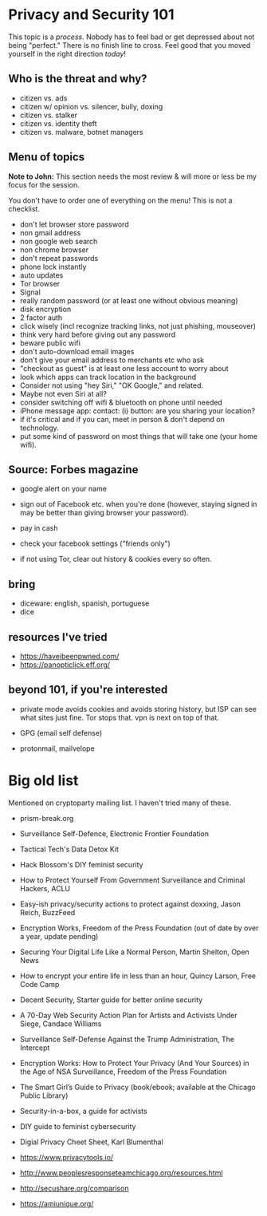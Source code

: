 Privacy and Security 101
========

This topic is a *process.* Nobody has to feel bad or get depressed
about not being "perfect." There is no finish line to cross. Feel good
that you moved yourself in the right direction *today*!

Who is the threat and why?
--------

* citizen vs. ads
* citizen w/ opinion vs. silencer, bully, doxing
* citizen vs. stalker
* citizen vs. identity theft
* citizen vs. malware, botnet managers

Menu of topics
--------

**Note to John:** This section needs the most review & will more or
less be my focus for the session.

You don't have to order one of everything on the menu! This is not a
checklist.

* don't let browser store password
* non gmail address
* non google web search
* non chrome browser
* don't repeat passwords
* phone lock instantly
* auto updates
* Tor browser
* Signal
* really random password (or at least one without obvious meaning)
* disk encryption
* 2 factor auth
* click wisely (incl recognize tracking links, not just phishing, mouseover)
* think very hard before giving out any password
* beware public wifi
* don't auto-download email images
* don't give your email address to merchants etc who ask
* "checkout as guest" is at least one less account to worry about
* look which apps can track location in the background
* Consider not using "hey Siri," "OK Google," and related.
* Maybe not even Siri at all?
* consider switching off wifi & bluetooth on phone until needed
* iPhone message app: contact: (i) button: are you sharing your
  location?
* if it's critical and if you can, meet in person & don't depend on
  technology.
* put some kind of password on most things that will take one (your
  home wifi).

Source: Forbes magazine
--------
* google alert on your name

* sign out of Facebook etc. when you're done (however, staying signed
  in may be better than giving browser your password).

* pay in cash
* check your facebook settings ("friends only")
* if not using Tor, clear out history & cookies every so often.

bring
--------
* diceware: english, spanish, portuguese
* dice

resources I've tried
--------
* https://haveibeenpwned.com/
* https://panopticlick.eff.org/

beyond 101, if you're interested
--------

* private mode avoids cookies and avoids storing history, but ISP can
  see what sites just fine. Tor stops that. vpn is next on top of
  that.

* GPG (email self defense)

* protonmail, mailvelope


Big old list
========

Mentioned on cryptoparty mailing list. I haven't tried many of these.

* prism-break.org

* Surveillance Self-Defence, Electronic Frontier Foundation

* Tactical Tech's Data Detox Kit

* Hack Blossom's DIY feminist security

* How to Protect Yourself From Government Surveillance and Criminal
  Hackers, ACLU

* Easy-ish privacy/security actions to protect against doxxing, Jason
  Reich, BuzzFeed

* Encryption Works, Freedom of the Press Foundation (out of date by
  over a year, update pending)

* Securing Your Digital Life Like a Normal Person, Martin Shelton,
  Open News

* How to encrypt your entire life in less than an hour, Quincy Larson,
  Free Code Camp

* Decent Security, Starter guide for better online security

* A 70-Day Web Security Action Plan for Artists and Activists Under
  Siege, Candace Williams

* Surveillance Self-Defense Against the Trump Administration, The
  Intercept

* Encryption Works: How to Protect Your Privacy (And Your Sources) in
  the Age of NSA Surveillance, Freedom of the Press Foundation

* The Smart Girl’s Guide to Privacy (book/ebook; available at the
  Chicago Public Library)

* Security-in-a-box, a guide for activists

* DIY guide to feminist cybersecurity

* Digial Privacy Cheet Sheet, Karl Blumenthal

* https://www.privacytools.io/ 

* http://www.peoplesresponseteamchicago.org/resources.html

* http://secushare.org/comparison

* https://amiunique.org/
